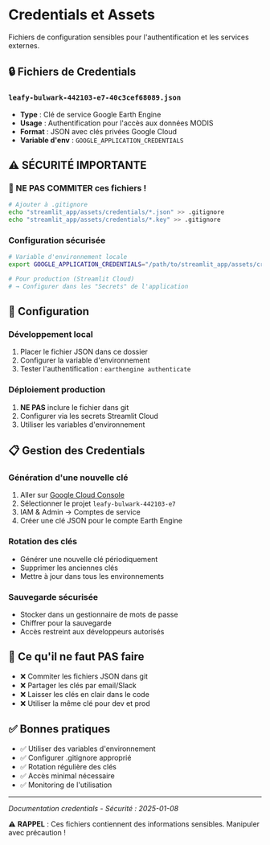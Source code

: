 # Credentials et Assets

Fichiers de configuration sensibles pour l'authentification et les services externes.

## 🔒 **Fichiers de Credentials**

### **`leafy-bulwark-442103-e7-40c3cef68089.json`**
- **Type** : Clé de service Google Earth Engine
- **Usage** : Authentification pour l'accès aux données MODIS
- **Format** : JSON avec clés privées Google Cloud
- **Variable d'env** : `GOOGLE_APPLICATION_CREDENTIALS`

## ⚠️ **SÉCURITÉ IMPORTANTE**

### **🚨 NE PAS COMMITER ces fichiers !**
```bash
# Ajouter à .gitignore
echo "streamlit_app/assets/credentials/*.json" >> .gitignore
echo "streamlit_app/assets/credentials/*.key" >> .gitignore
```

### **Configuration sécurisée**
```bash
# Variable d'environnement locale
export GOOGLE_APPLICATION_CREDENTIALS="/path/to/streamlit_app/assets/credentials/leafy-bulwark-442103-e7-40c3cef68089.json"

# Pour production (Streamlit Cloud)
# → Configurer dans les "Secrets" de l'application
```

## 🔧 **Configuration**

### **Développement local**
1. Placer le fichier JSON dans ce dossier
2. Configurer la variable d'environnement
3. Tester l'authentification : `earthengine authenticate`

### **Déploiement production**
1. **NE PAS** inclure le fichier dans git
2. Configurer via les secrets Streamlit Cloud
3. Utiliser les variables d'environnement

## 📋 **Gestion des Credentials**

### **Génération d'une nouvelle clé**
1. Aller sur [Google Cloud Console](https://console.cloud.google.com/)
2. Sélectionner le projet `leafy-bulwark-442103-e7`
3. IAM & Admin → Comptes de service
4. Créer une clé JSON pour le compte Earth Engine

### **Rotation des clés**
- Générer une nouvelle clé périodiquement
- Supprimer les anciennes clés
- Mettre à jour dans tous les environnements

### **Sauvegarde sécurisée**
- Stocker dans un gestionnaire de mots de passe
- Chiffrer pour la sauvegarde
- Accès restreint aux développeurs autorisés

## 🚫 **Ce qu'il ne faut PAS faire**

- ❌ Commiter les fichiers JSON dans git
- ❌ Partager les clés par email/Slack
- ❌ Laisser les clés en clair dans le code
- ❌ Utiliser la même clé pour dev et prod

## ✅ **Bonnes pratiques**

- ✅ Utiliser des variables d'environnement
- ✅ Configurer .gitignore approprié
- ✅ Rotation régulière des clés
- ✅ Accès minimal nécessaire
- ✅ Monitoring de l'utilisation

---
*Documentation credentials - Sécurité : 2025-01-08*

⚠️ **RAPPEL** : Ces fichiers contiennent des informations sensibles. Manipuler avec précaution !